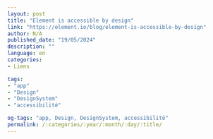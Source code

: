 ```yaml
---
layout: post
title: "Element is accessible by design"
link: "https://element.io/blog/element-is-accessible-by-design"
author: N/A
published_date: "19/05/2024"
description: ""
language: en
categories:
- Liens

tags:
- "app"
- "Design"
- "DesignSystem"
- "accessibilité"

og-tags: "app, Design, DesignSystem, accessibilité"
permalink: /:categories/:year/:month/:day/:title/
---
```

